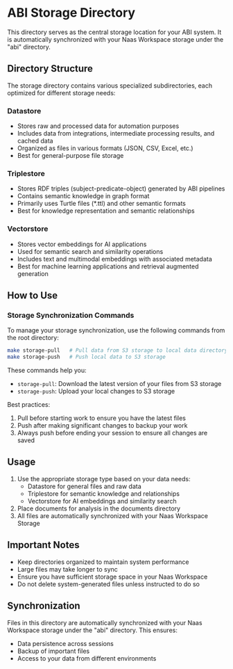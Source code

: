 # ABI Storage Directory

This directory serves as the central storage location for your ABI system. It is automatically synchronized with your Naas Workspace storage under the "abi" directory.

## Directory Structure

The storage directory contains various specialized subdirectories, each optimized for different storage needs:

### Datastore
- Stores raw and processed data for automation purposes
- Includes data from integrations, intermediate processing results, and cached data
- Organized as files in various formats (JSON, CSV, Excel, etc.)
- Best for general-purpose file storage

### Triplestore
- Stores RDF triples (subject-predicate-object) generated by ABI pipelines
- Contains semantic knowledge in graph format
- Primarily uses Turtle files (*.ttl) and other semantic formats
- Best for knowledge representation and semantic relationships

### Vectorstore
- Stores vector embeddings for AI applications
- Used for semantic search and similarity operations
- Includes text and multimodal embeddings with associated metadata
- Best for machine learning applications and retrieval augmented generation

## How to Use

### Storage Synchronization Commands
To manage your storage synchronization, use the following commands from the root directory:

```bash
make storage-pull   # Pull data from S3 storage to local data directory
make storage-push   # Push local data to S3 storage
```

These commands help you:
- `storage-pull`: Download the latest version of your files from S3 storage
- `storage-push`: Upload your local changes to S3 storage

Best practices:
1. Pull before starting work to ensure you have the latest files
2. Push after making significant changes to backup your work
3. Always push before ending your session to ensure all changes are saved

## Usage

1. Use the appropriate storage type based on your data needs:
   - Datastore for general files and raw data
   - Triplestore for semantic knowledge and relationships
   - Vectorstore for AI embeddings and similarity search
2. Place documents for analysis in the documents directory
3. All files are automatically synchronized with your Naas Workspace Storage 

## Important Notes

- Keep directories organized to maintain system performance
- Large files may take longer to sync
- Ensure you have sufficient storage space in your Naas Workspace
- Do not delete system-generated files unless instructed to do so

## Synchronization

Files in this directory are automatically synchronized with your Naas Workspace storage under the "abi" directory. This ensures:
- Data persistence across sessions
- Backup of important files
- Access to your data from different environments

